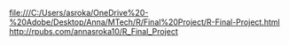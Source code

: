 [file:///C:/Users/asroka/OneDrive%20-%20Adobe/Desktop/Anna/MTech/R/Final%20Project/R-Final-Project.html](https://rpubs.com/annasroka10/R_Final_Project)
http://rpubs.com/annasroka10/R_Final_Project
